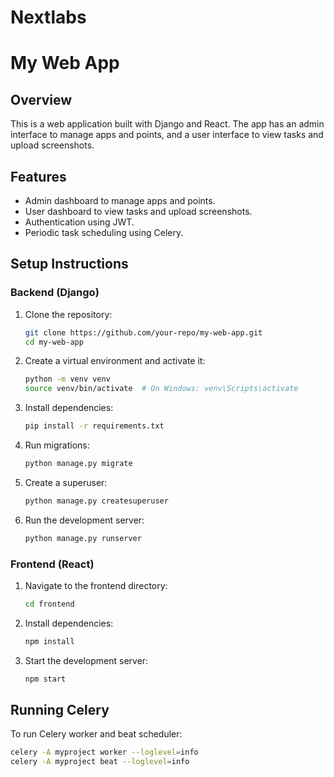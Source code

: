 # Nextlabs
# My Web App

## Overview
This is a web application built with Django and React. The app has an admin interface to manage apps and points, and a user interface to view tasks and upload screenshots.

## Features
- Admin dashboard to manage apps and points.
- User dashboard to view tasks and upload screenshots.
- Authentication using JWT.
- Periodic task scheduling using Celery.

## Setup Instructions

### Backend (Django)
1. Clone the repository:
    ```bash
    git clone https://github.com/your-repo/my-web-app.git
    cd my-web-app
    ```

2. Create a virtual environment and activate it:
    ```bash
    python -m venv venv
    source venv/bin/activate  # On Windows: venv\Scripts\activate
    ```

3. Install dependencies:
    ```bash
    pip install -r requirements.txt
    ```

4. Run migrations:
    ```bash
    python manage.py migrate
    ```

5. Create a superuser:
    ```bash
    python manage.py createsuperuser
    ```

6. Run the development server:
    ```bash
    python manage.py runserver
    ```

### Frontend (React)
1. Navigate to the frontend directory:
    ```bash
    cd frontend
    ```

2. Install dependencies:
    ```bash
    npm install
    ```

3. Start the development server:
    ```bash
    npm start
    ```

## Running Celery
To run Celery worker and beat scheduler:
```bash
celery -A myproject worker --loglevel=info
celery -A myproject beat --loglevel=info

